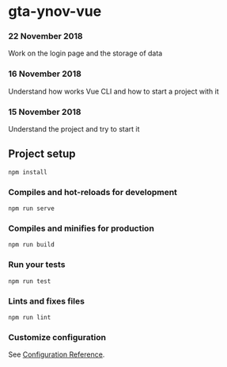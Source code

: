 # gta-ynov-vue

### 22 November 2018
Work on the login page and the storage of data

### 16 November 2018
Understand how works Vue CLI and how to start a project with it

### 15 November 2018
Understand the project and try to start it


## Project setup
```
npm install
```

### Compiles and hot-reloads for development
```
npm run serve
```

### Compiles and minifies for production
```
npm run build
```

### Run your tests
```
npm run test
```

### Lints and fixes files
```
npm run lint
```

### Customize configuration
See [Configuration Reference](https://cli.vuejs.org/config/).
